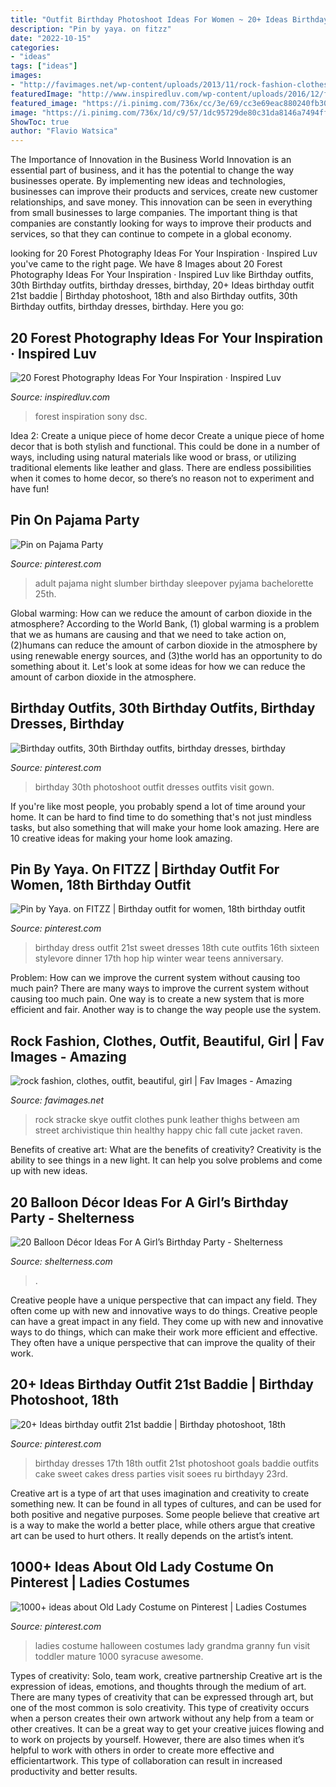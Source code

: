 ```yaml
---
title: "Outfit Birthday Photoshoot Ideas For Women ~ 20+ Ideas Birthday Outfit 21st Baddie"
description: "Pin by yaya. on fitzz"
date: "2022-10-15"
categories:
- "ideas"
tags: ["ideas"]
images:
- "http://favimages.net/wp-content/uploads/2013/11/rock-fashion-clothes-outfit-beautiful-girl.jpg"
featuredImage: "http://www.inspiredluv.com/wp-content/uploads/2016/12/forest-photography-ideas.jpg"
featured_image: "https://i.pinimg.com/736x/cc/3e/69/cc3e69eac880240fb3012123092d7fe2.jpg"
image: "https://i.pinimg.com/736x/1d/c9/57/1dc95729de80c31da8146a7494ff1dc0.jpg"
ShowToc: true
author: "Flavio Watsica"
---
```



The Importance of Innovation in the Business World
Innovation is an essential part of business, and it has the potential to change the way businesses operate. By implementing new ideas and technologies, businesses can improve their products and services, create new customer relationships, and save money. This innovation can be seen in everything from small businesses to large companies. The important thing is that companies are constantly looking for ways to improve their products and services, so that they can continue to compete in a global economy.

	

		
looking for 20 Forest Photography Ideas For Your Inspiration · Inspired Luv you've came to the right page. We have 8 Images about 20 Forest Photography Ideas For Your Inspiration · Inspired Luv like Birthday outfits, 30th Birthday outfits, birthday dresses, birthday, 20+ Ideas birthday outfit 21st baddie | Birthday photoshoot, 18th and also Birthday outfits, 30th Birthday outfits, birthday dresses, birthday. Here you go:
		
    
## 20 Forest Photography Ideas For Your Inspiration · Inspired Luv

<img loading=lazy src="http://www.inspiredluv.com/wp-content/uploads/2016/12/forest-photography-ideas.jpg" onerror="this.onerror=null;this.src='https://tse3.mm.bing.net/th?id=OIP.4kXWFBvMtj1NjdXdlhFRUgHaLL&amp;pid=15.1';" alt="20 Forest Photography Ideas For Your Inspiration · Inspired Luv">

_Source: inspiredluv.com_

>forest inspiration sony dsc. 

	

Idea 2: Create a unique piece of home decor
Create a unique piece of home decor that is both stylish and functional. This could be done in a number of ways, including using natural materials like wood or brass, or utilizing traditional elements like leather and glass. There are endless possibilities when it comes to home decor, so there’s no reason not to experiment and have fun!

    
## Pin On Pajama Party ️

<img loading=lazy src="https://i.pinimg.com/736x/af/b6/67/afb667899eb4877acebf12d7dccacdb5.jpg" onerror="this.onerror=null;this.src='https://tse4.mm.bing.net/th?id=OIP.dWcmCedvixqcUAfzJc-3TAHaFj&amp;pid=15.1';" alt="Pin on Pajama Party ️">

_Source: pinterest.com_

>adult pajama night slumber birthday sleepover pyjama bachelorette 25th. 

	

Global warming: How can we reduce the amount of carbon dioxide in the atmosphere?
According to the World Bank, (1) global warming is a problem that we as humans are causing and that we need to take action on, (2)humans can reduce the amount of carbon dioxide in the atmosphere by using renewable energy sources, and (3)the world has an opportunity to do something about it. Let's look at some ideas for how we can reduce the amount of carbon dioxide in the atmosphere.

    
## Birthday Outfits, 30th Birthday Outfits, Birthday Dresses, Birthday

<img loading=lazy src="https://i.pinimg.com/736x/d1/ad/67/d1ad6739fbcb45e94d74715115a8210f.jpg" onerror="this.onerror=null;this.src='https://tse4.mm.bing.net/th?id=OIP.kHb2DszSn6byaaJsfY-QKgHaLV&amp;pid=15.1';" alt="Birthday outfits, 30th Birthday outfits, birthday dresses, birthday">

_Source: pinterest.com_

>birthday 30th photoshoot outfit dresses outfits visit gown. 

	

If you're like most people, you probably spend a lot of time around your home. It can be hard to find time to do something that's not just mindless tasks, but also something that will make your home look amazing. Here are 10 creative ideas for making your home look amazing.

    
## Pin By Yaya. On FITZZ | Birthday Outfit For Women, 18th Birthday Outfit

<img loading=lazy src="https://i.pinimg.com/736x/1d/c9/57/1dc95729de80c31da8146a7494ff1dc0.jpg" onerror="this.onerror=null;this.src='https://tse4.mm.bing.net/th?id=OIP.iBgom_LgAhtG79EhWRe9xgHaJG&amp;pid=15.1';" alt="Pin by Yaya. on FITZZ | Birthday outfit for women, 18th birthday outfit">

_Source: pinterest.com_

>birthday dress outfit 21st sweet dresses 18th cute outfits 16th sixteen stylevore dinner 17th hop hip winter wear teens anniversary. 

	

Problem: How can we improve the current system without causing too much pain?
There are many ways to improve the current system without causing too much pain. One way is to create a new system that is more efficient and fair. Another way is to change the way people use the system.

    
## Rock Fashion, Clothes, Outfit, Beautiful, Girl | Fav Images - Amazing

<img loading=lazy src="http://favimages.net/wp-content/uploads/2013/11/rock-fashion-clothes-outfit-beautiful-girl.jpg" onerror="this.onerror=null;this.src='https://tse1.mm.bing.net/th?id=OIP.uJOxkwgMZCVloJ3avnpwPAHaM6&amp;pid=15.1';" alt="rock fashion, clothes, outfit, beautiful, girl | Fav Images - Amazing">

_Source: favimages.net_

>rock stracke skye outfit clothes punk leather thighs between am street archivistique thin healthy happy chic fall cute jacket raven. 

	

Benefits of creative art: What are the benefits of creativity?
Creativity is the ability to see things in a new light. It can help you solve problems and come up with new ideas.

    
## 20 Balloon Décor Ideas For A Girl’s Birthday Party - Shelterness

<img loading=lazy src="https://i.shelterness.com/2017/03/04-gold-30-balloons-to-take-a-memorable-picture.jpg" onerror="this.onerror=null;this.src='https://tse4.mm.bing.net/th?id=OIP.0AdF-slZXcbRIhJWyOkpQQHaJ4&amp;pid=15.1';" alt="20 Balloon Décor Ideas For A Girl’s Birthday Party - Shelterness">

_Source: shelterness.com_

>. 

	

Creative people have a unique perspective that can impact any field. They often come up with new and innovative ways to do things.
Creative people can have a great impact in any field. They come up with new and innovative ways to do things, which can make their work more efficient and effective. They often have a unique perspective that can improve the quality of their work.

    
## 20+ Ideas Birthday Outfit 21st Baddie | Birthday Photoshoot, 18th

<img loading=lazy src="https://i.pinimg.com/736x/cc/3e/69/cc3e69eac880240fb3012123092d7fe2.jpg" onerror="this.onerror=null;this.src='https://tse1.mm.bing.net/th?id=OIP.7Znje3NPWK8mAFS4GjmKvQAAAA&amp;pid=15.1';" alt="20+ Ideas birthday outfit 21st baddie | Birthday photoshoot, 18th">

_Source: pinterest.com_

>birthday dresses 17th 18th outfit 21st photoshoot goals baddie outfits cake sweet cakes dress parties visit soees ru birthdayy 23rd. 

	

Creative art is a type of art that uses imagination and creativity to create something new. It can be found in all types of cultures, and can be used for both positive and negative purposes. Some people believe that creative art is a way to make the world a better place, while others argue that creative art can be used to hurt others. It really depends on the artist’s intent.

    
## 1000+ Ideas About Old Lady Costume On Pinterest | Ladies Costumes

<img loading=lazy src="https://i.pinimg.com/736x/b9/28/d7/b928d7ce5a04045155d252a2638c5026--ladies-halloween-costumes-costumes-kids.jpg" onerror="this.onerror=null;this.src='https://tse4.mm.bing.net/th?id=OIP.qVFFPP4DiIwSjQUmSi7swAAAAA&amp;pid=15.1';" alt="1000+ ideas about Old Lady Costume on Pinterest | Ladies Costumes">

_Source: pinterest.com_

>ladies costume halloween costumes lady grandma granny fun visit toddler mature 1000 syracuse awesome. 

	

Types of creativity: Solo, team work, creative partnership
Creative art is the expression of ideas, emotions, and thoughts through the medium of art. There are many types of creativity that can be expressed through art, but one of the most common is solo creativity. This type of creativity occurs when a person creates their own artwork without any help from a team or other creatives. It can be a great way to get your creative juices flowing and to work on projects by yourself. However, there are also times when it’s helpful to work with others in order to create more effective and efficientartwork. This type of collaboration can result in increased productivity and better results.

